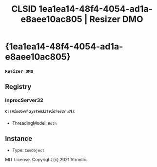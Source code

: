 ﻿---
title: "CLSID 1ea1ea14-48f4-4054-ad1a-e8aee10ac805 | Resizer DMO"
excerpt: What is COM-Object CLSID 1ea1ea14-48f4-4054-ad1a-e8aee10ac805?
---

# {1ea1ea14-48f4-4054-ad1a-e8aee10ac805}

### `Resizer DMO`

## Registry


### InprocServer32

##### `C:\Windows\System32\vidreszr.dll`
* ThreadingModel: `Both`

## Instance

* Type: `ComObject`

MIT License. Copyright (c) 2021 Strontic.


